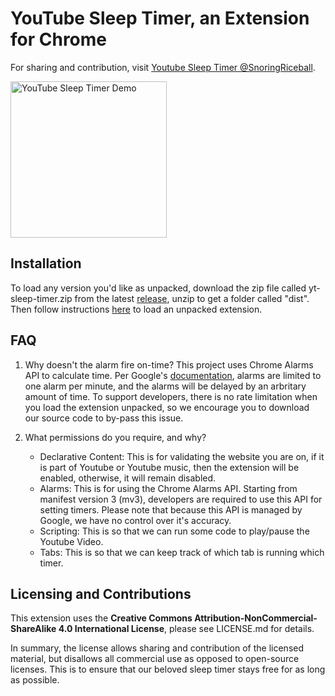 # YouTube Sleep Timer, an Extension for Chrome

For sharing and contribution, visit [Youtube Sleep Timer @SnoringRiceball](https://github.com/snoringriceball/youtube-sleep-timer).


<img src="https://github.com/snoringriceball/youtube-sleep-timer/blob/main/static/demo.gif" alt="YouTube Sleep Timer Demo"  width="250" />


## Installation

<!-- To install the plugin from the Chrome [Webstore](https://chrome.google.com/webstore/detail/youtube-timer/gfegfgkiikpkochkfgopiolcfbmkfkll) -->

To load any version you'd like as unpacked, download the zip file called yt-sleep-timer.zip from the latest [release](https://github.com/snoringriceball/youtube-sleep-timer/releases), unzip to get a folder called "dist". Then follow instructions [here](https://developer.chrome.com/docs/extensions/mv3/getstarted/#unpacked) to load an unpacked extension.


## FAQ

1. Why doesn't the alarm fire on-time?
    This project uses Chrome Alarms API to calculate time. Per Google's [documentation](https://developer.chrome.com/docs/extensions/reference/alarms/#method-create), alarms are limited to one alarm per minute, and the alarms will be delayed by an arbritary amount of time. To support developers, there is no rate limitation when you load the extension unpacked, so we encourage you to download our source code to by-pass this issue.

2. What permissions do you require, and why?
    - Declarative Content: This is for validating the website you are on, if it is part of Youtube or Youtube music, then the extension will be enabled, otherwise, it will remain disabled.
    - Alarms: This is for using the Chrome Alarms API. Starting from manifest version 3 (mv3), developers are required to use this API for setting timers. Please note that because this API is managed by Google, we have no control over it's accuracy.
    - Scripting: This is so that we can run some code to play/pause the Youtube Video.
    - Tabs: This is so that we can keep track of which tab is running which timer.


## Licensing and Contributions

This extension uses the **Creative Commons Attribution-NonCommercial-ShareAlike 4.0 International License**, please see LICENSE.md for details.

In summary, the license allows sharing and contribution of the licensed material, but disallows all commercial use as opposed to open-source licenses. 
This is to ensure that our beloved sleep timer stays free for as long as possible.